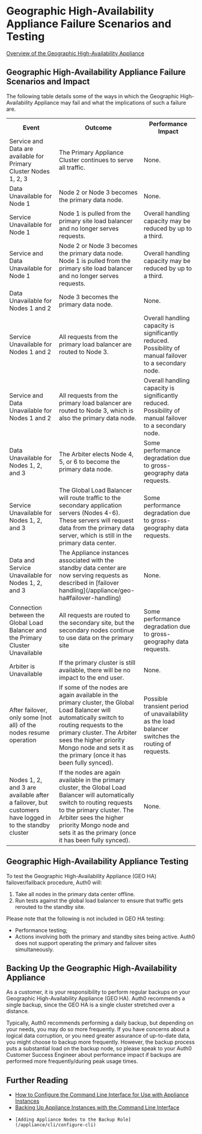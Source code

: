 # Geographic High-Availability Appliance Failure Scenarios and Testing

[Overview of the Geographic High-Availability Appliance](/appliance/geo-ha)

## Geographic High-Availability Appliance Failure Scenarios and Impact

The following table details some of the ways in which the Geographic High-Availability Appliance may fail and what the implications of such a failure are.

<table class="table">
    <tr>
        <th>Event</th>
        <th>Outcome</th>
        <th>Performance Impact</th>
    </tr>
    <tr>
        <td>Service and Data are available for Primary Cluster Nodes 1, 2, 3</td>
        <td>The Primary Appliance Cluster continues to serve all traffic.</td>
        <td>None.</td>
    </tr>
    <tr>
        <td>Data Unavailable for Node 1</td>
        <td>Node 2 or Node 3 becomes the primary data node.</td>
        <td>None.</td>
    </tr>
    <tr>
        <td>Service Unavailable for Node 1</td>
        <td>Node 1 is pulled from the primary site load balancer and no longer serves requests.</td>
        <td>Overall handling capacity may be reduced by up to a third.</td>
    </tr>
    <tr>
        <td>Service and Data Unavailable for Node 1</td>
        <td>Node 2 or Node 3 becomes the primary data node. Node 1 is pulled from the primary site load balancer and no longer serves requests.</td>
        <td>Overall handling capacity may be reduced by up to a third.</td>
    </tr>
    <tr>
        <td>Data Unavailable for Nodes 1 and 2</td>
        <td>Node 3 becomes the primary data node.</td>
        <td>None.</td>
    </tr>
    <tr>
        <td>Service Unavailable for Nodes 1 and 2</td>
        <td>All requests from the primary load balancer are routed to Node 3.</td>
        <td>Overall handling capacity is significantly reduced. Possibility of manual failover to a secondary node.</td>
    </tr>
    <tr>
        <td>Service and Data Unavailable for Nodes 1 and 2</td>
        <td>All requests from the primary load balancer are routed to Node 3, which is also the primary data node.</td>
        <td>Overall handling capacity is significantly reduced. Possibility of manual failover to a secondary node.</td>
    </tr>
    <tr>
        <td>Data Unavailable for Nodes 1, 2, and 3</td>
        <td>The Arbiter elects Node 4, 5, or 6 to become the primary data node.</td>
        <td>Some performance degradation due to gross-geography data requests.</td>
    </tr>
    <tr>
        <td>Service Unavailable for Nodes 1, 2, and 3</td>
        <td>The Global Load Balancer will route traffic to the secondary application servers (Nodes 4-6). These servers will request data from the primary data server, which is still in the primary data center.</td>
        <td>Some performance degradation due to gross-geography data requests.</td>
    </tr>
    <tr>
        <td>Data and Service Unavailable for Nodes 1, 2, and 3</td>
        <td>The Appliance instances associated with the standby data center are now serving requests as described in [failover handling](/appliance/geo-ha#failover-handling)</td>
        <td>None.</td>
    </tr>
    <tr>
        <td>Connection between the Global Load Balancer and the Primary Cluster Unavailable</td>
        <td>All requests are routed to the secondary site, but the secondary nodes continue to use data on the primary site</td>
        <td>Some performance degradation due to gross-geography data requests.</td>
    </tr>
    <tr>
        <td>Arbiter is Unavailable</td>
        <td>If the primary cluster is still available, there will be no impact to the end user.</td>
        <td>None.</td>
    </tr>
    <tr>
        <td>After failover, only some (not all) of the nodes resume operation</td>
        <td>If some of the nodes are again available in the primary cluster, the Global Load Balancer will automatically switch to routing requests to the primary cluster. The Arbiter sees the higher priority Mongo node and sets it as the primary (once it has been fully synced).</td>
        <td>Possible transient period of unavailability as the load balancer switches the routing of requests.</td>
    </tr>
    <tr>
        <td>Nodes 1, 2, and 3 are available after a failover, but customers have logged in to the standby cluster</td>
        <td>If the nodes are again available in the primary cluster, the Global Load Balancer will automatically switch to routing requests to the primary cluster. The Arbiter sees the higher priority Mongo node and sets it as the primary (once it has been fully synced).</td>
        <td>None.</td>
    </tr>
</table>

## Geographic High-Availability Appliance Testing

To test the Geographic High-Availability Appliance (GEO HA) failover/failback procedure, Auth0 will:

1. Take all nodes in the primary data center offline.
2. Run tests against the global load balancer to ensure that traffic gets rerouted to the standby site.

Please note that the following is not included in GEO HA testing:

* Performance testing;
* Actions involving both the primary and standby sites being active. Auth0 does not support operating the primary and failover sites simultaneously.

## Backing Up the Geographic High-Availability Appliance

As a customer, it is your responsibility to perform regular backups on your Geographic High-Availability Appliance (GEO HA). Auth0 recommends a single backup, since the GEO HA is a single cluster stretched over a distance.

Typically, Auth0 recommends performing a daily backup, but depending on your needs, you may do so more frequently. If you have concerns about a logical data corruption, or you need greater assurance of up-to-date data, you might choose to backup more frequently. However, the backup process puts a substantial load on the backup node, so please speak to your Auth0 Customer Success Engineer about performance impact if backups are performed more frequently/during peak usage times.

## Further Reading

* [How to Configure the Command Line Interface for Use with Appliance Instances](/appliance/cli/adding-node-to-backup-role)
* [Backing Up Appliance Instances with the Command Line Interface](/appliance/cli/backing-up-the-appliance)
*     [Adding Appliance Nodes to the Backup Role](/appliance/cli/configure-cli)
